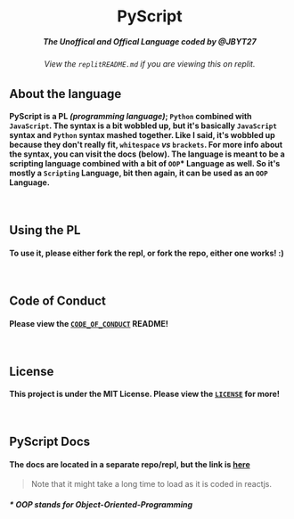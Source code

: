 <h1 align = "center"> PyScript </h1>
<h5 align = "center"> The Unoffical and Offical Language coded by @JBYT27</h5>
<h6 align = "center"> View the <code>replitREADME.md</code> if you are viewing this on replit. 

<br>

## About the language
#### PyScript is a PL *(programming language)*; `Python` combined with `JavaScript`. The syntax is a bit wobbled up, but it's basically `JavaScript` syntax and `Python` syntax mashed together. Like I said, it's wobbled up because they don't really fit, __`whitespace`__ *vs* __`brackets`__. For more info about the syntax, you can visit the docs (below). The language is meant to be a scripting language combined with a bit of `OOP`* Language as well. So it's mostly a `Scripting` Language, bit then again, it can be used as an `OOP` Language. 

<br>

## Using the PL
#### To use it, please either fork the repl, or fork the repo, either one works! :) 

<br>

## Code of Conduct
#### Please view the [`CODE_OF_CONDUCT`](https://github.com/PyScript-Language/PyScript-Compiler/blob/master/CODE_OF_CONDUCT.md) README!

<br>

## License
#### This project is under the MIT License. Please view the [`LICENSE`](https://github.com/PyScript-Language/PyScript-Compiler/blob/master/LICENSE) for more!

<br>

## PyScript Docs
#### The docs are located in a separate repo/repl, but the link is [here](https://pyscript-docs.jbloves27.repl.co)
> Note that it might take a long time to load as it is coded in reactjs.

##### * OOP stands for Object-Oriented-Programming
